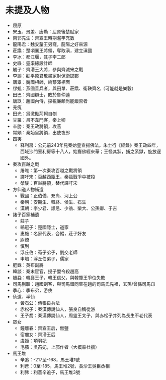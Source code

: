 # 未提及人物
- 屈原
- 宋玉、景差、唐勒：屈原後楚賦家
- 南郭先生：齊宣王時期濫竽充數
- 龍陽君：魏安釐王男寵，龍陽之好來源
- 莊蹻：楚頃襄王將領，奪取滇，建立滇國
- 李冰：都江堰，其子李二郎
- 史祿：靈渠總設計師
- 觸子：齊湣王大將，參與齊滅宋之戰
- 李談：勸平原君散盡家財保衛邯鄲
- 唐舉：魏國相師，給蔡澤相面
- 缪虮：燕國善兵者，與田單、莊蹻、衛鞅齊名（可能就是樂毅）
- 田巴：齊國辯士，敗於魯仲連
- 唐玖：趙國內侍，探視廉頗尚能飯否者
- 羌瘣
- 田光：爲激勵荊軻自刎
- 甘羅：呂不韋門客，秦上卿
- 辛勝：秦王政將領，攻燕
- 常頞：秦始皇將領，出使夜郎
- 四夷
    - 释利房：公元前243年見秦始皇宣揚佛法。朱士行《經錄》秦王政四年，西域沙門室利房等十八人，始齎佛經來華；王怪其狀，捕之系獄，旋放逐國外。
- 秦攻百越之戰
    - 屠睢：第一次秦攻百越之戰將領
    - 譯吁宋：百越西甌王，秦甌戰爭中被殺
    - 桀駿：百越將領，替代譯吁宋
- 方仙道人物補遺
    - 戰國：正伯僑、充尚、河上公
    - 秦朝：安期生、韓終、侯生、石生
    - 漢朝：李少君、謬忌、少翁、欒大、公孫卿、于吉
- 諸子百家補遺
    - 莊子
    - 鶡冠子：楚國隱士，道家
    - 惠施：名家代表，合縱，莊子好友
    - 尉繚
    - 慎到
    - 浮丘伯：荀子弟子，劉交老師
    - 申培：浮丘伯弟子，儒家
- 肥銖：英布副將
- 韓談：秦末宦官，授子嬰令殺趙高
- 蟣蝨：韓襄王子，韓王信父，與韓釐王爭位失敗
- 司馬蒯聵：趙國劍客，與司馬錯同輩在趙的司馬氏先祖，玄孫/曾孫司馬卬
- 季心：季布弟，游俠
- 仙道、半仙
    - 黃石公：傳張良兵法
    - 赤松子：秦漢傳說仙人，張良自稱從游
    - 王子喬：秦漢傳說仙人，周靈王太子，與赤松子并列為長生不老代表
- 眾女
    - 鐘離春：齊宣王后，無鹽
    - 宿瘤女：齊湣王后
    - 虞姬：項羽妃
    - 毛蘋：吳芮妃，上邪作者（大概率杜撰）
- 馬王堆
    - 辛追：-217至-168，馬王堆1號
    - 利蒼：0至-185，馬王堆2號，長沙王吳臣丞相
    - 利豨：利蒼辛追子，馬王堆3號

